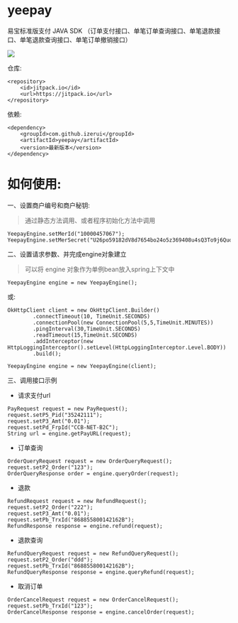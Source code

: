 # yeepay
易宝标准版支付 JAVA SDK （订单支付接口、单笔订单查询接口、单笔退款接口、单笔退款查询接口、单笔订单撤销接口）

[![](https://jitpack.io/v/izerui/yeepay.svg)](https://jitpack.io/#izerui/yeepay)

仓库:

```
<repository>
    <id>jitpack.io</id>
    <url>https://jitpack.io</url>
</repository>
```


依赖:

```
<dependency>
    <groupId>com.github.izerui</groupId>
    <artifactId>yeepay</artifactId>
    <version>最新版本</version>
</dependency>
```

# 如何使用:

一、设置商户编号和商户秘钥:
>通过静态方法调用、或者程序初始化方法中调用

```
YeepayEngine.setMerId("10000457067");
YeepayEngine.setMerSecret("U26po59182dV8d7654bo24o5z369408u4sQ3To9j6QuopAbo3gwj4h33mro4");
```

二、设置请求参数、并完成engine对象建立
>可以将 engine 对象作为单例bean放入spring上下文中

```
YeepayEngine engine = new YeepayEngine();
```
或:
```
OkHttpClient client = new OkHttpClient.Builder()
        .connectTimeout(10, TimeUnit.SECONDS)
        .connectionPool(new ConnectionPool(5,5,TimeUnit.MINUTES))
        .pingInterval(30,TimeUnit.SECONDS)
        .readTimeout(15,TimeUnit.SECONDS)
        .addInterceptor(new HttpLoggingInterceptor().setLevel(HttpLoggingInterceptor.Level.BODY))
        .build();

YeepayEngine engine = new YeepayEngine(client);
```

三、调用接口示例

* 请求支付url
```
PayRequest request = new PayRequest();
request.setP5_Pid("35242111");
request.setP3_Amt("0.01");
request.setPd_FrpId("CCB-NET-B2C");
String url = engine.getPayURL(request);
```

* 订单查询
```
OrderQueryRequest request = new OrderQueryRequest();
request.setP2_Order("123");
OrderQueryResponse order = engine.queryOrder(request);
```

* 退款
```
RefundRequest request = new RefundRequest();
request.setP2_Order("222");
request.setP3_Amt("0.01");
request.setPb_TrxId("868855800142162B");
RefundResponse response = engine.refund(request);
```

* 退款查询
```
RefundQueryRequest request = new RefundQueryRequest();
request.setP2_Order("ddd");
request.setPb_TrxId("868855800142162B");
RefundQueryResponse response = engine.queryRefund(request);
```

* 取消订单
```
OrderCancelRequest request = new OrderCancelRequest();
request.setPb_TrxId("123");
OrderCancelResponse response = engine.cancelOrder(request);
```
